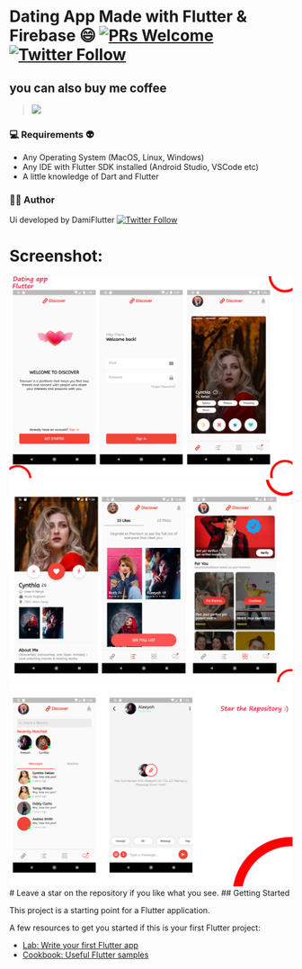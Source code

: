 # Dating App Made with Flutter & Firebase :smile:  [![PRs Welcome](https://img.shields.io/badge/PRs-welcome-brightgreen.svg?style=flat-square)](http://makeapullrequest.com)  [![Twitter Follow](https://img.shields.io/twitter/follow/MortyWentMia.svg?style=social)](https://twitter.com/MortyWentMia)


##   you can also buy me coffee 
> <a href="https://www.buymeacoffee.com/maleek"><img src="https://img.buymeacoffee.com/button-api/?text=Buy me a coffee&emoji=&slug=xPGLYEr&button_colour=BD5FFF&font_colour=ffffff&font_family=Cookie&outline_colour=000000&coffee_colour=FFDD00"></a>

 <!--  ###     Sreenshots:
 --App screenshots here... 
  <img src="assets/images/githubwhiteanddark.jpg"/>
-->
  
### 💻  Requirements :alien:

* Any Operating System (MacOS, Linux, Windows)
* Any IDE with Flutter SDK installed (Android Studio, VSCode etc)
* A little knowledge of Dart and Flutter

 ### 👨‍💻  Author

 Ui developed by DamiFlutter [![Twitter Follow](https://img.shields.io/twitter/follow/MortyWentMia.svg?style=social)](https://twitter.com/MortyWentMia)

# Screenshot:

<img src="/assets/images/dating_app1.jpg"/>
<img src="/assets/images/dating_app2.jpg"/>
<img src="/assets/images/dating_app3.jpg"/>
# Leave a star on the repository if you like what you see.
## Getting Started

This project is a starting point for a Flutter application.

A few resources to get you started if this is your first Flutter project:

- [Lab: Write your first Flutter app](https://flutter.dev/docs/get-started/codelab)
- [Cookbook: Useful Flutter samples](https://flutter.dev/docs/cookbook)


